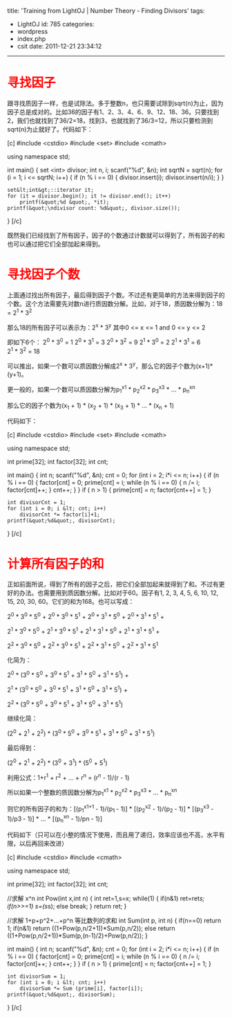 title: 'Training from LightOJ | Number Theory - Finding Divisors'
tags:
  - LightOJ
id: 785
categories:
  - wordpress
  - index.php
  - csit
date: 2011-12-21 23:34:12
---

# <span style="color: #ff0000;">寻找因子</span>

跟寻找质因子一样，也是试除法。多于整数n，也只需要试除到sqrt(n)为止，因为因子总是成对的。比如36的因子有1、2、3、4、6、9、12、18、36。只要找到2，我们也就找到了36/2=18，找到3，也就找到了36/3=12，所以<!--more-->只要检测到sqrt(n)为止就好了。代码如下：

[c]
#include &lt;cstdio&gt;
#include &lt;set&gt;
#include &lt;cmath&gt;

using namespace std;

int main()
{
    set &lt;int&gt; divisor;
    int n, i;
    scanf(&quot;%d&quot;, &amp;n);
    int sqrtN = sqrt(n);
    for (i = 1; i &lt;= sqrtN; i++)
    {
        if (n % i == 0)
        {
            divisor.insert(i);
            divisor.insert(n/i);
        }
    }

    set&lt;int&gt;::iterator it;
    for (it = divisor.begin(); it != divisor.end(); it++)
        printf(&quot;%d &quot;, *it);
    printf(&quot;\ndivisor count: %d&quot;, divisor.size());
}
[/c]

既然我们已经找到了所有因子，因子的个数通过计数就可以得到了，所有因子的和也可以通过把它们全部加起来得到。

# <span style="color: #ff0000;">寻找因子个数</span>

上面通过找出所有因子，最后得到因子个数。不过还有更简单的方法来得到因子的个数。这个方法需要先对数n进行质因数分解。比如，对于18，质因数分解为：18 = 2<sup>1</sup> * 3<sup>2</sup>

那么18的所有因子可以表示为：2<sup>x</sup> * 3<sup>y</sup> 其中0 &lt;= x &lt;= 1 and 0 &lt;= y &lt;= 2

即如下6个：
2<sup>0</sup> * 3<sup>0</sup> = 1
2<sup>0</sup> * 3<sup>1</sup> = 3
2<sup>0</sup> * 3<sup>2</sup> = 9
2<sup>1</sup> * 3<sup>0</sup> = 2
2<sup>1</sup> * 3<sup>1</sup> = 6
2<sup>1</sup> * 3<sup>2</sup> = 18

可以推出，如果一个数可以质因数分解成2<sup>x</sup> * 3<sup>y</sup>，那么它的因子个数为(x+1)*(y+1)。

更一般的，如果一个数可以质因数分解为p<sub>1</sub><sup>x1</sup> * p<sub>2</sub><sup>x2</sup> * p<sub>3</sub><sup>x3</sup> * ... * p<sub>n</sub><sup>xn</sup>

那么它的因子个数为(x<sub>1</sub> + 1) * (x<sub>2</sub> + 1) * (x<sub>3</sub> + 1) * ... * (x<sub>n</sub> + 1)

代码如下：

[c]
#include &lt;cstdio&gt;
#include &lt;set&gt;
#include &lt;cmath&gt;

using namespace std;

int prime[32];
int factor[32];
int cnt;

int main()
{
    int n;
    scanf(&quot;%d&quot;, &amp;n);
    cnt = 0;
    for (int i = 2; i*i &lt;= n; i++)
    {
        if (n % i == 0)
        {
            factor[cnt] = 0;
            prime[cnt] = i;
            while (n % i == 0)
            {
                n /= i;
                factor[cnt]++;
            }
            cnt++;
        }
    }
    if ( n &gt; 1)
    {
        prime[cnt] = n;
        factor[cnt++] = 1;
    }

    int divisorCnt = 1;
    for (int i = 0; i &lt; cnt; i++)
        divisorCnt *= factor[i]+1;
    printf(&quot;%d&quot;, divisorCnt);
}
[/c]

# <span style="color: #ff0000;">计算所有因子的和</span>

正如前面所说，得到了所有的因子之后，把它们全部加起来就得到了和。不过有更好的办法。也需要用到质因数分解。比如对于60。因子有1, 2, 3, 4, 5, 6, 10, 12, 15, 20, 30, 60。它们的和为168。也可以写成：

2<sup>0</sup> * 3<sup>0</sup> * 5<sup>0</sup> + 2<sup>0</sup> * 3<sup>0</sup> * 5<sup>1</sup> + 2<sup>0</sup> * 3<sup>1</sup> * 5<sup>0</sup> + 2<sup>0</sup> * 3<sup>1</sup> * 5<sup>1</sup> +

2<sup>1</sup> * 3<sup>0</sup> * 5<sup>0</sup> + 2<sup>1</sup> * 3<sup>0</sup> * 5<sup>1</sup> + 2<sup>1</sup> * 3<sup>1</sup> * 5<sup>0</sup> + 2<sup>1</sup> * 3<sup>1</sup> * 5<sup>1</sup> +

2<sup>2</sup> * 3<sup>0</sup> * 5<sup>0</sup> + 2<sup>2</sup> * 3<sup>0</sup> * 5<sup>1</sup> + 2<sup>2</sup> * 3<sup>1</sup> * 5<sup>0</sup> + 2<sup>2</sup> * 3<sup>1</sup> * 5<sup>1</sup>

化简为：

2<sup>0</sup> * (3<sup>0</sup> * 5<sup>0</sup> + 3<sup>0</sup> * 5<sup>1</sup> + 3<sup>1</sup> * 5<sup>0</sup> + 3<sup>1</sup> * 5<sup>1</sup>) +

2<sup>1</sup> * (3<sup>0</sup> * 5<sup>0</sup> + 3<sup>0</sup> * 5<sup>1</sup> + 3<sup>1</sup> * 5<sup>0</sup> + 3<sup>1</sup> * 5<sup>1</sup>) +

2<sup>2</sup> * (3<sup>0</sup> * 5<sup>0</sup> + 3<sup>0</sup> * 5<sup>1</sup> + 3<sup>1</sup> * 5<sup>0</sup> + 3<sup>1</sup> * 5<sup>1</sup>)

继续化简：

(2<sup>0</sup> + 2<sup>1</sup> + 2<sup>2</sup>) * (3<sup>0</sup> * 5<sup>0</sup> + 3<sup>0</sup> * 5<sup>1</sup> + 3<sup>1</sup> * 5<sup>0</sup> + 3<sup>1</sup> * 5<sup>1</sup>)

最后得到：

(2<sup>0</sup> + 2<sup>1</sup> + 2<sup>2</sup>) * (3<sup>0</sup> + 3<sup>1</sup>) * (5<sup>0</sup> + 5<sup>1</sup>)

利用公式：1+r<sup>1</sup> + r<sup>2</sup> + ... + r<sup>n</sup> = (r<sup>n</sup> - 1)/(r - 1)

所以如果一个整数的质因数分解为p<sub>1</sub><sup>x1</sup> * p<sub>2</sub><sup>x2</sup> * p<sub>3</sub><sup>x3</sup> * ... * p<sub>n</sub><sup>xn</sup>

则它的所有因子的和为：[(p<sub>1</sub><sup>x1+1 </sup>- 1)/(p<sub>1 </sub>- 1)] * [(p<sub>2</sub><sup>x2</sup> - 1)/(p<sub>2 </sub>- 1)] * [(p<sub>3</sub><sup>x3</sup> - 1)/p3<sub> </sub>- 1)] * ... * [(p<sub>n</sub><sup>xn</sup> - 1)/pn<sub> </sub>- 1)]

代码如下（只可以在小整的情况下使用，而且用了递归，效率应该也不高，水平有限，以后再回来改进）

[c]
#include &lt;cstdio&gt;
#include &lt;cmath&gt;

using namespace std;

int prime[32];
int factor[32];
int cnt;

//求解 x^n
int Pow(int x,int n)
{
    int ret=1,s=x;
    while(1)
    {
        if(n&amp;1)
            ret=ret*s;
        if(n&gt;&gt;=1)
            s=(s*s);
        else
            break;
    }
    return ret;
}

//求解 1+p+p^2+...+p^n 等比数列的求和
int Sum(int p, int n)
{
    if(n==0)
        return 1;
    if(n&amp;1)
        return ((1+Pow(p,n/2+1))*Sum(p,n/2));
    else
        return ((1+Pow(p,n/2+1))*Sum(p,(n-1)/2)+Pow(p,n/2));
}

int main()
{
    int n;
    scanf(&quot;%d&quot;, &amp;n);
    cnt = 0;
    for (int i = 2; i*i &lt;= n; i++)
    {
        if (n % i == 0)
        {
            factor[cnt] = 0;
            prime[cnt] = i;
            while (n % i == 0)
            {
                n /= i;
                factor[cnt]++;
            }
            cnt++;
        }
    }
    if ( n &gt; 1)
    {
        prime[cnt] = n;
        factor[cnt++] = 1;
    }

    int divisorSum = 1;
    for (int i = 0; i &lt; cnt; i++)
        divisorSum *= Sum (prime[i], factor[i]);
    printf(&quot;%d&quot;, divisorSum);
}
[/c]